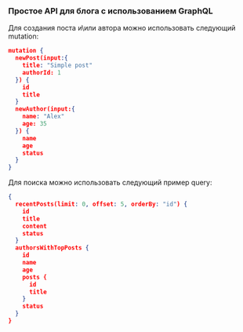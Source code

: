 ### Простое API для блога с использованием GraphQL

Для создания поста и\или автора можно использовать следующий mutation:

```json
mutation {
  newPost(input:{
    title: "Simple post"
    authorId: 1
  }) {
    id
    title
  }
  newAuthor(input:{
    name: "Alex"
    age: 35
  }) {
    name
    age
    status
  }
}
```

Для поиска можно использовать следующий пример query:

```json
{
  recentPosts(limit: 0, offset: 5, orderBy: "id") {
    id
    title
    content
    status
  }
  authorsWithTopPosts {
    id
    name
    age
    posts {
      id
      title
    }
    status
  }
}
```

